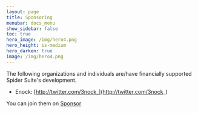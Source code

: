 ```yaml
---
layout: page
title: Sponsoring
menubar: docs_menu
show_sidebar: false
toc: true
hero_image: /img/hero4.png
hero_height: is-medium
hero_darken: true
image: /img/hero4.png
---
```


The following organizations and individuals are/have financially supported Spider Suite's development.

* Enock: [http://twitter.com/3nock_](http://twitter.com/3nock_)

You can join them on [Sponsor](https://github.com/3nock/SpiderSuite/blob/main/SPONSOR.md)